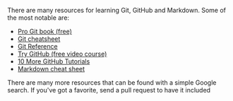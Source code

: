 There are many resources for learning Git, GitHub and Markdown. Some of the most notable are:

* [Pro Git book (free)](http://git-scm.com/book)
* [Git cheatsheet](http://ndpsoftware.com/git-cheatsheet.html)
* [Git Reference](http://gitref.org/index.html)
* [Try GitHub (free video course)](https://www.codeschool.com/courses/try-git)
* [10 More GitHub Tutorials](http://sixrevisions.com/resources/git-tutorials-beginners/)
* [Markdown cheat sheet](http://assemble.io/docs/Cheatsheet-Markdown.html)

There are many more resources that can be found with a simple Google search. If you've got a favorite, send a pull request to have it included
